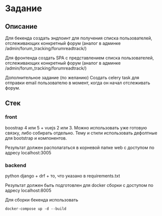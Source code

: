 # Задание

## Описание

Для бекенда создать эндпоинт для получения списка пользователей, отслеживающих конкретный форум (аналог в админке
/admin/forum_tracking/forumreadtrack/)

Для фронтенда создать SPA c представлением списка пользователей, отслеживающих конкретный форум (аналог в админке
/admin/forum_tracking/forumreadtrack/)

Дополнительное задание (по желанию)
Создать celery task для отправки email пользователю в момент, когда он начал отслеживать форум.

## Стек

### front

boostrap 4 или 5 + vuejs 2 или 3. Можно использовать уже готовую связку, либо собирать отдельно. Тему и стили
использовать дефолтные для bootstrap и компонентов.

Результат должен располагаться в корневой папке web с доступом по адресу localhost:3005

### backend

python django + drf + то, что указано в requirements.txt

Результат должен быть подготовлен для docker сборки с доступом по адресу localhost:8005

Для сборки бекенда использовать

```
docker-compose up -d --build
```
